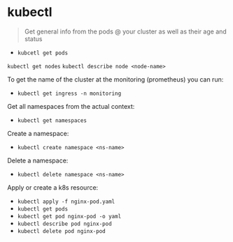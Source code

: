 # kubectl
> Get general info from the pods @ your cluster as well as their age and status

- `kubcetl get pods`


`kubectl get nodes`
`kubectl describe node <node-name>`

To get the name of the cluster at the monitoring (prometheus) you can run:

- `kubectl get ingress -n monitoring`

Get all namespaces from the actual context:

- `kubectl get namespaces`

Create a namespace:
- `kubectl create namespace <ns-name>`

Delete a namespace:
- `kubectl delete namespace <ns-name>`

Apply or create a k8s resource:

- `kubectl apply -f nginx-pod.yaml`
- `kubectl get pods`
- `kubectl get pod nginx-pod -o yaml`
- `kubectl describe pod nginx-pod`
- `kubectl delete pod nginx-pod`

